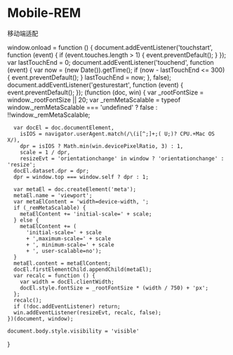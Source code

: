 # Mobile-REM
移动端适配

window.onload = function () {
    document.addEventListener('touchstart', function (event) {
      if (event.touches.length > 1) {
        event.preventDefault();
      }
    });
    var lastTouchEnd = 0;
    document.addEventListener('touchend', function (event) {
      var now = (new Date()).getTime();
      if (now - lastTouchEnd <= 300) {
        event.preventDefault();
      }
      lastTouchEnd = now;
    }, false);
    document.addEventListener('gesturestart', function (event) {
      event.preventDefault();
    });
    (function (doc, win) {
      var _rootFontSize = window._rootFontSize || 20;
      var _remMetaScalable = typeof window._remMetaScalable === 'undefined'
        ? false
        : !!window._remMetaScalable;

      var docEl = doc.documentElement,
        isIOS = navigator.userAgent.match(/\(i[^;]+;( U;)? CPU.+Mac OS X/),
        dpr = isIOS ? Math.min(win.devicePixelRatio, 3) : 1,
        scale = 1 / dpr,
        resizeEvt = 'orientationchange' in window ? 'orientationchange' : 'resize';
      docEl.dataset.dpr = dpr;
      dpr = window.top === window.self ? dpr : 1;

      var metaEl = doc.createElement('meta');
      metaEl.name = 'viewport';
      var metaElContent = 'width=device-width, ';
      if (_remMetaScalable) {
        metaElContent += 'initial-scale=' + scale;
      } else {
        metaElContent += (
          'initial-scale=' + scale
          + ',maximum-scale=' + scale
          + ', minimum-scale=' + scale
          + ', user-scalable=no');
      }
      metaEl.content = metaElContent;
      docEl.firstElementChild.appendChild(metaEl);
      var recalc = function () {
        var width = docEl.clientWidth;
        docEl.style.fontSize = _rootFontSize * (width / 750) + 'px';
      };
      recalc();
      if (!doc.addEventListener) return;
      win.addEventListener(resizeEvt, recalc, false);
    })(document, window);

    document.body.style.visibility = 'visible'
  }
